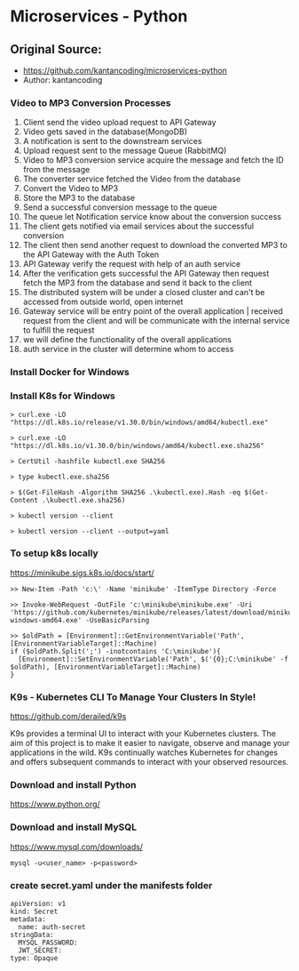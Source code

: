 # Microservices - Python
## Original Source:
  - https://github.com/kantancoding/microservices-python
  - Author: kantancoding

### Video to MP3 Conversion Processes
1. Client send the video upload request to API Gateway
2. Video gets saved in the database(MongoDB)
3. A notification is sent to the downstream services
3. Upload request sent to the message Queue (RabbitMQ)
4. Video to MP3 conversion service acquire the message and fetch the ID from the message
5. The converter service fetched the Video from the database
6. Convert the Video to MP3
7. Store the MP3 to the database
8. Send a successful conversion message to the queue
9. The queue let Notification service know about the conversion success
10. The client gets notified via email services about the successful conversion
11. The client then send another request to download the converted MP3 to the API Gateway with the Auth Token
12. API Gateway verify the request with help of an auth service
13. After the verification gets successful the API Gateway then request fetch the MP3 from the database and send it back to the client
14. The distributed system will be under a closed cluster and can't be accessed from outside world, open internet
15. Gateway service will be entry point of the overall application | received request from the client and will be communicate with the internal service to fulfill the request
16. we will define the functionality of the overall applications
17. auth service in the cluster will determine whom to access

### Install Docker for Windows

### Install K8s for Windows
```
> curl.exe -LO "https://dl.k8s.io/release/v1.30.0/bin/windows/amd64/kubectl.exe"

> curl.exe -LO "https://dl.k8s.io/v1.30.0/bin/windows/amd64/kubectl.exe.sha256"

> CertUtil -hashfile kubectl.exe SHA256

> type kubectl.exe.sha256

> $(Get-FileHash -Algorithm SHA256 .\kubectl.exe).Hash -eq $(Get-Content .\kubectl.exe.sha256)

> kubectl version --client

> kubectl version --client --output=yaml
```

### To setup k8s locally
https://minikube.sigs.k8s.io/docs/start/

```
>> New-Item -Path 'c:\' -Name 'minikube' -ItemType Directory -Force

>> Invoke-WebRequest -OutFile 'c:\minikube\minikube.exe' -Uri 'https://github.com/kubernetes/minikube/releases/latest/download/minikube-windows-amd64.exe' -UseBasicParsing

>> $oldPath = [Environment]::GetEnvironmentVariable('Path', [EnvironmentVariableTarget]::Machine)
if ($oldPath.Split(';') -inotcontains 'C:\minikube'){
  [Environment]::SetEnvironmentVariable('Path', $('{0};C:\minikube' -f $oldPath), [EnvironmentVariableTarget]::Machine)
}
```

### K9s - Kubernetes CLI To Manage Your Clusters In Style!

https://github.com/derailed/k9s

K9s provides a terminal UI to interact with your Kubernetes clusters.
The aim of this project is to make it easier to navigate, observe and manage
your applications in the wild. K9s continually watches Kubernetes
for changes and offers subsequent commands to interact with your observed resources.


### Download and install Python

https://www.python.org/

### Download and install MySQL

https://www.mysql.com/downloads/

```
mysql -u<user_name> -p<password>
```

### create secret.yaml under the manifests folder
```
apiVersion: v1
kind: Secret
metadata:
  name: auth-secret
stringData:
  MYSQL_PASSWORD: 
  JWT_SECRET: 
type: Opaque

```